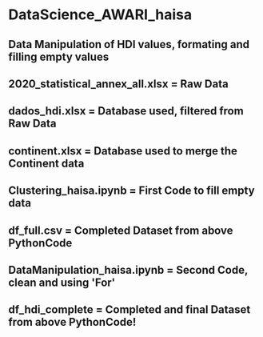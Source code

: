 # DataScience_AWARI_haisa
## Data Manipulation of HDI values, formating and filling empty values

## 2020_statistical_annex_all.xlsx = Raw Data

## dados_hdi.xlsx = Database used, filtered from Raw Data
## continent.xlsx = Database used to merge the Continent data

## Clustering_haisa.ipynb = First Code to fill empty data
## df_full.csv = Completed Dataset from above PythonCode

## DataManipulation_haisa.ipynb = Second Code, clean and using 'For'
## df_hdi_complete = Completed and final Dataset from above PythonCode!




